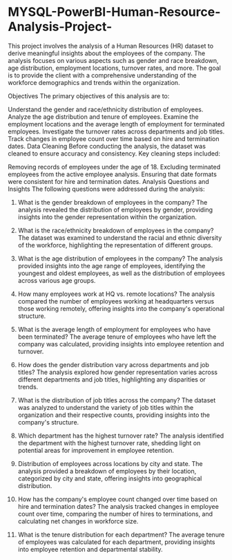 # MYSQL-PowerBI-Human-Resource-Analysis-Project-
This project involves the analysis of a Human Resources (HR) dataset to derive meaningful insights about the employees of the company. The analysis focuses on various aspects such as gender and race breakdown, age distribution, employment locations, turnover rates, and more. The goal is to provide the client with a comprehensive understanding of the workforce demographics and trends within the organization.

Objectives
The primary objectives of this analysis are to:

Understand the gender and race/ethnicity distribution of employees.
Analyze the age distribution and tenure of employees.
Examine the employment locations and the average length of employment for terminated employees.
Investigate the turnover rates across departments and job titles.
Track changes in employee count over time based on hire and termination dates.
Data Cleaning
Before conducting the analysis, the dataset was cleaned to ensure accuracy and consistency. Key cleaning steps included:

Removing records of employees under the age of 18.
Excluding terminated employees from the active employee analysis.
Ensuring that date formats were consistent for hire and termination dates.
Analysis Questions and Insights
The following questions were addressed during the analysis:

1. What is the gender breakdown of employees in the company?
The analysis revealed the distribution of employees by gender, providing insights into the gender representation within the organization.

2. What is the race/ethnicity breakdown of employees in the company?
The dataset was examined to understand the racial and ethnic diversity of the workforce, highlighting the representation of different groups.

3. What is the age distribution of employees in the company?
The analysis provided insights into the age range of employees, identifying the youngest and oldest employees, as well as the distribution of employees across various age groups.

4. How many employees work at HQ vs. remote locations?
The analysis compared the number of employees working at headquarters versus those working remotely, offering insights into the company's operational structure.

5. What is the average length of employment for employees who have been terminated?
The average tenure of employees who have left the company was calculated, providing insights into employee retention and turnover.

6. How does the gender distribution vary across departments and job titles?
The analysis explored how gender representation varies across different departments and job titles, highlighting any disparities or trends.

7. What is the distribution of job titles across the company?
The dataset was analyzed to understand the variety of job titles within the organization and their respective counts, providing insights into the company's structure.

8. Which department has the highest turnover rate?
The analysis identified the department with the highest turnover rate, shedding light on potential areas for improvement in employee retention.

9. Distribution of employees across locations by city and state.
The analysis provided a breakdown of employees by their location, categorized by city and state, offering insights into geographical distribution.

10. How has the company's employee count changed over time based on hire and termination dates?
The analysis tracked changes in employee count over time, comparing the number of hires to terminations, and calculating net changes in workforce size.

11. What is the tenure distribution for each department?
The average tenure of employees was calculated for each department, providing insights into employee retention and departmental stability.
